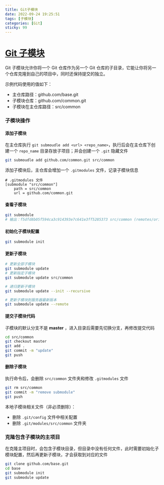 ```yaml
---
title: Git子模块
date: 2022-09-24 19:25:51
tags: [子模块]
categories: [Git]
sticky: 99
---
```

# [Git 子模块](https://www.cnblogs.com/renjt1991/p/15925259.html)

Git 子模块允许你将一个 Git 仓库作为另一个 Git 仓库的子目录，它能让你将另一个仓库克隆到自己的项目中，同时还保持提交的独立。

示例代码使用的值如下：

- 主仓库路径：github.com/base.git
- 子模块仓库：github.com/common.git
- 子模块在主仓库路径：src/common

### 子模块操作

#### 添加子模块

在主仓库执行 `git submoudle add <url> <repo_name>`，执行后会在主仓库下创建一个 `repo_name` 目录存放子项目；并会创建一个 `.git` 隐藏文件

```bash
git submoudle add github.com/common.git src/common
```

添加子模块后，主仓库会增加一个 `.gitmodules` 文件，记录子模块信息

```properties
# .gitmodules 文件
[submodule "src/common"]
	path = src/common
	url = github.com/common.git
```

#### 查看子模块

```bash
git submodule
# 输出：f5dfd8b05f594ca3c914393e7c641e3ff5285373 src/common (remotes/origin/HEAD)
```

#### 初始化子模块配置

```bash
git submodule init
```

#### 更新子模块

```bash
# 更新全部子模块
git submodule update
# 更新指定子模块
git submodule update src/common

# 递归更新子模块
git submodule update --init --recursive

# 更新子模块到服务器最新版本
git submodule update --remote
```

#### 提交子模块代码

子模块的默认分支不是 **master** ，进入目录后需要先切换分支，再修改提交代码

```bash
cd src/common
git checkout master
git add .
git commit -m "update"
git push
```

#### 删除子模块

执行命令后，会删除 `src/common` 文件夹和修改 `.gitmodules` 文件

```bash
git rm src/common
git commit -m "remove submodule"
git push
```

本地子模块相关文件（非必须删除）：

- 删除 `.git/config` 文件中相关配置
- 删除 `.git/modules/src/common` 文件夹

### 克隆包含子模块的主项目

在克隆主项目时，会包含子模块目录，但目录中没有任何文件，此时需要初始化子模块配置，然后再更新子模块，才会获取到对应的文件

```bash
git clone github.com/base.git
cd base
git submodule init
git submodule update
```